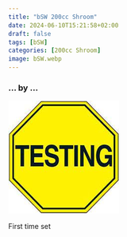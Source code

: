 ```yaml
---
title: "bSW 200cc Shroom"
date: 2024-06-10T15:21:58+02:00
draft: false
tags: [bSW]
categories: [200cc Shroom]
image: bSW.webp
---
```

### ... by ...
![Nothing there](testing.jpg)

First time set